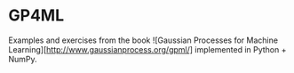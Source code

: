 # GP4ML

Examples and exercises from the book ![Gaussian Processes for Machine Learning][http://www.gaussianprocess.org/gpml/] implemented in Python + NumPy.